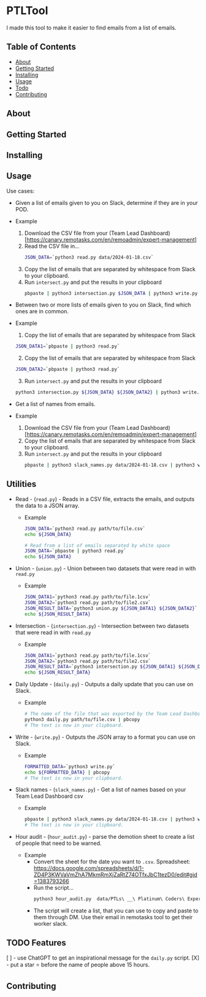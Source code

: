 # PTLTool
I made this tool to make it easier to find emails from a list of emails.

## Table of Contents

- [About](#about)
- [Getting Started](#getting_started)
- [Installing](#installing)
- [Usage](#usage)
- [Todo](#todo)
- [Contributing](#contributing)

## About
## Getting Started
## Installing
## Usage
Use cases:
* Given a list of emails given to you on Slack, determine if they are in your POD.
 * Example
   
   1. Download the CSV file from your (Team Lead Dashboard)[https://canary.remotasks.com/en/remoadmin/expert-management] 
   2. Read the CSV file in... 
      ``` bash
      JSON_DATA=`python3 read.py data/2024-01-18.csv`
      ``` 
   3. Copy the list of emails that are separated by whitespace from Slack to your clipboard. 
   4. Run `intersect.py` and put the results in your clipboard
      ``` bash
      pbpaste | python3 intersection.py $JSON_DATA | python3 write.py | pbcopy
      ```
   
* Between two or more lists of emails given to you on Slack, find which ones are in common. 
 * Example 
   
   1. Copy the list of emails that are separated by whitespace from Slack  
   ``` bash
   JSON_DATA1=`pbpaste | python3 read.py` 
   ``` 
   
   2. Copy the list of emails that are separated by whitespace from Slack 
   ``` bash
   JSON_DATA2=`pbpaste | python3 read.py`
   ```
   3. Run `intersect.py` and put the results in your clipboard  
   ``` bash
   python3 intersection.py ${JSON_DATA} ${JSON_DATA2} | python3 write.py > pbcopy
   ```
   
* Get a list of names from emails.
 * Example
   
   1. Download the CSV file from your (Team Lead Dashboard)[https://canary.remotasks.com/en/remoadmin/expert-management]
   2. Copy the list of emails that are separated by whitespace from Slack to your clipboard.
   3. Run `intersect.py` and put the results in your clipboard
      ``` bash
      pbpaste | python3 slack_names.py data/2024-01-18.csv | python3 write.py | pbcopy
      ```

## Utilities
* Read - (`read.py`) - Reads in a CSV file, extracts the emails, and outputs the data to a JSON array.
  * Example
    ``` bash
    JSON_DATA=`python3 read.py path/to/file.csv`
    echo ${JSON_DATA}

    # Read from a list of emails separated by white space
    JSON_DATA=`pbpaste | python3 read.py`
    echo ${JSON_DATA}
    ```
  
* Union - (`union.py`) - Union between two datasets that were read in with `read.py`
  * Example
    ``` bash
    JSON_DATA1=`python3 read.py path/to/file.1csv`
    JSON_DATA2=`python3 read.py path/to/file2.csv`
    JSON_RESULT_DATA=`python3 union.py ${JSON_DATA1} ${JSON_DATA2}`
    echo ${JSON_RESULT_DATA}
    ```
  
* Intersection - (`intersection.py`) - Intersection between two datasets that were read in with `read.py`
  * Example
    ``` bash
    JSON_DATA1=`python3 read.py path/to/file.1csv`
    JSON_DATA2=`python3 read.py path/to/file2.csv`
    JSON_RESULT_DATA=`python3 intersection.py ${JSON_DATA1} ${JSON_DATA2}`
    echo ${JSON_RESULT_DATA}
    ```
  
* Daily Update - (`daily.py`) - Outputs a daily update that you can use on Slack.
  * Example
    ``` bash
    # The name of the file that was exported by the Team Lead Dashboard     
    python3 daily.py path/to/file.csv | pbcopy
    # The text is now in your clipboard.
    ```
* Write - (`write.py`) - Outputs the JSON array to a format you can use on Slack.
  * Example
    ``` bash
    FORMATTED_DATA=`python3 write.py`
    echo ${FORMATTED_DATA} | pbcopy
    # The text is now in your clipboard.
    ```
* Slack names - (`slack_names.py`) - Get a list of names based on your Team Lead Dashboard csv
  * Example
    ``` bash
    pbpaste | python3 slack_names.py data/2024-01-18.csv | python3 write.py | pbcopy
    # The text is now in your clipboard.
    ```
* Hour audit - (`hour_audit.py`) - parse the demotion sheet to create a list of people that need to be warned.
   * Example
      * Convert the sheet for the date you want to `.csv`. Spreadsheet: https://docs.google.com/spreadsheets/d/1-ZD4P3KWVaVmZhA7MkmRmXjZaRtZ74OTfxJbC1tezD0/edit#gid=1383793266
      * Run the script...
          ``` bash
          python3 hour_audit.py  data/PTLs\ __\ Platinum\ Coders\ Experts\ SSOT\ -\ Hours\ Week\ 1_29.csv > temp.txt
          ```
      * The script will create a list, that you can use to copy and paste to them through DM. Use their email in remotasks tool to get their worker slack. 
## TODO Features 
[ ] - use ChatGPT to get an inspirational message for the `daily.py` script. 
[X] - put a star :star: before the name of people above 15 hours.
## Contributing
